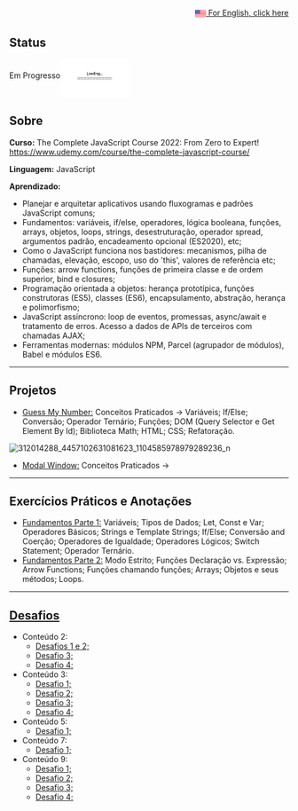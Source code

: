 <p align="right"><a href="README.md"><img src="img/us-flag.png" height="20" align="center">  For English, click here </a></p>

## Status
Em Progresso<img src="img/loading.gif" height="70" align="middle"></img>

## Sobre
**Curso:** The Complete JavaScript Course 2022: From Zero to Expert! https://www.udemy.com/course/the-complete-javascript-course/

**Linguagem:** JavaScript

**Aprendizado:**
- Planejar e arquitetar aplicativos usando fluxogramas e padrões JavaScript comuns;
- Fundamentos: variáveis, if/else, operadores, lógica booleana, funções, arrays, objetos, loops, strings, desestruturação, operador spread, argumentos padrão, encadeamento opcional (ES2020), etc;
- Como o JavaScript funciona nos bastidores: mecanismos, pilha de chamadas, elevação, escopo, uso do 'this', valores de referência etc;
- Funções: arrow functions, funções de primeira classe e de ordem superior, bind e closures;
- Programação orientada a objetos: herança prototípica, funções construtoras (ES5), classes (ES6), encapsulamento, abstração, herança e polimorfismo;
- JavaScript assíncrono: loop de eventos, promessas, async/await e tratamento de erros. Acesso a dados de APIs de terceiros com chamadas AJAX;
- Ferramentas modernas: módulos NPM, Parcel (agrupador de módulos), Babel e módulos ES6.

------------------------------------------------------------------------------------------------------------------------------------------------------- 


## Projetos
- <a href="Section7/Project_Guess_My_Number">Guess My Number:</a> Conceitos Praticados -> Variáveis; If/Else; Conversão; Operador Ternário; Funções; DOM (Query Selector e Get Element By Id); Biblioteca Math; HTML; CSS; Refatoração.

![312014288_4457102631081623_1104585978979289236_n](https://user-images.githubusercontent.com/78104233/196226641-9208cd1b-cd4a-4366-bf0b-74e469849fc9.gif)

- <a href="Section7/Project_Modal_Window">Modal Window:</a> Conceitos Praticados ->

------------------------------------------------------------------------------------------------------------------------------------------------------- 


## Exercícios Práticos e Anotações 
- <a href="Section2/practiceExercises.js">Fundamentos Parte 1:</a> Variáveis; Tipos de Dados; Let, Const e Var; Operadores Básicos; Strings e Template Strings;
If/Else; Conversão and Coerção; Operadores de Igualdade; Operadores Lógicos; Switch Statement; Operador Ternário.
- <a href="Section3/practiceExercises.js">Fundamentos Parte 2:</a> Modo Estrito; Funções Declaração vs. Expressão; Arrow Functions; Funções chamando funções; Arrays; Objetos e seus métodos; Loops.

------------------------------------------------------------------------------------------------------------------------------------------------------- 
 

## <a href="all-coding-challenges.pdf">Desafios</a>
- Conteúdo 2:
  - <a href="Section2/codingChallenge1_2.js">Desafios 1 e 2;</a>
  - <a href="Section2/codingChallenge3.js">Desafio 3;</a>
  - <a href="Section2/codingChallenge4.js">Desafio 4;</a>
- Conteúdo 3:
  - <a href="Section3/codingChallenge1.js">Desafio 1;</a>
  - <a href="Section3/codingChallenge2.js">Desafio 2;</a>
  - <a href="Section3/codingChallenge3.js">Desafio 3;</a>
  - <a href="Section3/codingChallenge4.js">Desafio 4;</a>
- Conteúdo 5:
  - <a href="Section5/codingChallenge1.js">Desafio 1;</a>
- Conteúdo 7:
  - <a href="Section7/codingChallenge1.js">Desafio 1;</a>
- Conteúdo 9:
  - <a href="Section9/codingChallenge1.js">Desafio 1;</a>
  - <a href="Section9/codingChallenge2.js">Desafio 2;</a>
  - <a href="Section9/codingChallenge3.js">Desafio 3;</a>
  - <a href="Section9/codingChallenge4.js">Desafio 4;</a>
 

 



 

